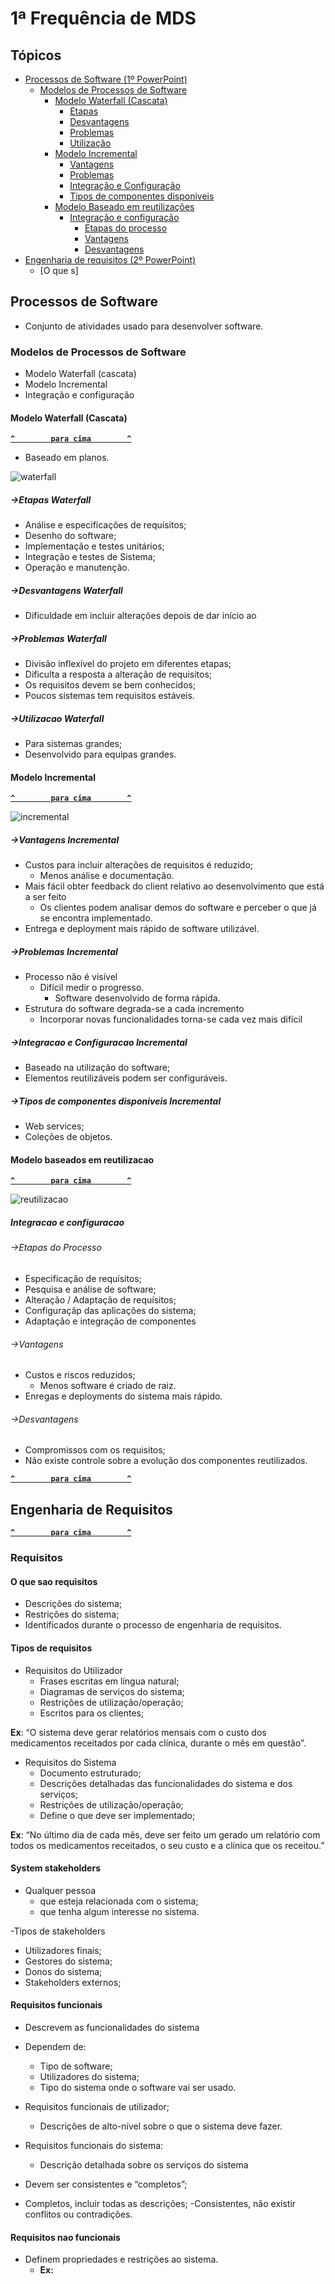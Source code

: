 # 1ª Frequência de MDS

## Tópicos

- [Processos de Software (1º PowerPoint)](#processos-de-software)
  - [Modelos de Processos de Software](#modelos-de-processos-de-software)
    - [Modelo Waterfall (Cascata)](#modelo-waterfall-cascata)
      - [Etapas](#-etapas-waterfall)
      - [Desvantagens](#-desvantagens-waterfall)
      - [Problemas](#-problemas-waterfall)
      - [Utilização](#-utilizacao-waterfall)
    - [Modelo Incremental](#modelo-incremental)
      - [Vantagens](#-vantagens-incremental)
      - [Problemas](#-problemas-incremental)
      - [Integração e Configuração](#-integracao-e-configuracao-incremental)
      - [Tipos de componentes disponiveis](#-tipos-de-componentes-disponiveis-incremental)
    - [Modelo Baseado em reutilizações](#modelo-baseados-em-reutilizacao)
      - [Integração e configuração](#integracao-e-configuracao)
        - [Etapas do processo](#-etapas-do-processo)
        - [Vantagens](#-vantagens)
        - [Desvantagens](#-desvantagens)
- [Engenharia de requisitos (2º PowerPoint)](#processos-de-software)
  - [O que s]

## Processos de Software

- Conjunto de atividades usado para desenvolver software.

### Modelos de Processos de Software

- Modelo Waterfall (cascata)
- Modelo Incremental
- Integração e configuração

#### Modelo Waterfall (Cascata)

**[`^        para cima        ^`](#)**

- Baseado em planos.

![waterfall](imgs/waterfall.png)

##### ->Etapas Waterfall

- Análise e especificações de requísitos;
- Desenho do software;
- Implementação e testes unitários;
- Integração e testes de Sistema;
- Operação e manutenção.

##### ->Desvantagens Waterfall

- Dificuldade em incluir alterações depois de dar início ao

##### ->Problemas Waterfall

- Divisão inflexível do projeto em diferentes etapas;
- Dificulta a resposta a alteração de requisitos;
- Os requisitos devem se bem conhecidos;
- Poucos sistemas tem requisitos estáveis.

##### ->Utilizacao Waterfall

- Para sistemas grandes;
- Desenvolvido para equipas grandes.

#### Modelo Incremental

**[`^        para cima        ^`](#)**

![incremental](imgs/incremental.png)

##### ->Vantagens Incremental

- Custos para incluir alterações de requisitos é reduzido;
  - Menos análise e documentação.
- Mais fácil obter feedback do client relativo ao desenvolvimento que está a ser feito
  - Os clientes podem analisar demos do software e perceber o que já se encontra implementado.
- Entrega e deployment mais rápido de software utilizável.

##### ->Problemas Incremental

- Processo não é visível
  - Difícil medir o progresso.
    - Software desenvolvido de forma rápida.
- Estrutura do software degrada-se a cada incremento
  - Incorporar novas funcionalidades torna-se cada vez mais difícil

##### ->Integracao e Configuracao Incremental

- Baseado na utilização do software;
- Elementos reutilizáveis podem ser configuráveis.

##### ->Tipos de componentes disponiveis Incremental

- Web services;
- Coleções de objetos.

#### Modelo baseados em reutilizacao

**[`^        para cima        ^`](#)**

![reutilizacao](imgs/reutilizacao.png)

##### Integracao e configuracao

###### ->Etapas do Processo

- Especificação de requísitos;
- Pesquisa e análise de software;
- Alteração / Adaptação de requísitos;
- Configuraçãp das aplicações do sistema;
- Adaptação e integração de componentes

###### ->Vantagens

- Custos e riscos reduzidos;
  - Menos software é criado de raiz.
- Enregas e deployments do sistema mais rápido.

###### ->Desvantagens

- Compromissos com os requisitos;
- Não existe controle sobre a evolução dos componentes reutilizados.

**[`^        para cima        ^`](#)**

## Engenharia de Requisitos

**[`^        para cima        ^`](#)**

### Requisitos

#### O que sao requisitos

- Descrições do sistema;
- Restrições do sistema;
- Identificados durante o processo de engenharia de requisitos.

#### Tipos de requisitos

- Requisitos do Utilizador
  - Frases escritas em língua natural;
  - Diagramas de serviços do sistema;
  - Restrições de utilização/operação;
  - Escritos para os clientes;

**Ex**: “O sistema deve gerar relatórios mensais com o custo dos medicamentos receitados por cada
clínica, durante o mês em questão”.

- Requisitos do Sistema
  - Documento estruturado;
  - Descrições detalhadas das funcionalidades do sistema e dos serviços;
  - Restrições de utilização/operação;
  - Define o que deve ser implementado;

**Ex**: “No último dia de cada mês, deve ser feito um gerado um relatório com todos os medicamentos
receitados, o seu custo e a clínica que os receitou.”

#### System stakeholders

- Qualquer pessoa
  - que esteja relacionada com o sistema;
  - que tenha algum interesse no sistema.

-Tipos de stakeholders
  - Utilizadores finais;
  - Gestores do sistema;
  - Donos do sistema;
  - Stakeholders externos;

#### Requisitos funcionais

- Descrevem as funcionalidades do sistema

- Dependem de:
  - Tipo de software;
  - Utilizadores do sistema;
  - Tipo do sistema onde o software vai ser usado.

- Requisitos funcionais de utilizador;
  - Descrições de alto-nível sobre o que o sistema deve fazer.
- Requisitos funcionais do sistema:
  - Descrição detalhada sobre os serviços do sistema

- Devem ser consistentes e “completos”;
- Completos, incluir todas as descrições;
-Consistentes, não existir conflitos ou contradições.

#### Requisitos nao funcionais

- Definem propriedades e restrições ao sistema.
  - **Ex:**
